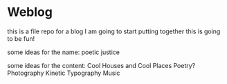 Weblog
======

this is a file repo for a blog I am going to start putting together
this is going to be fun!

some ideas for the name:
poetic justice



some ideas for the content:
Cool Houses and Cool Places
Poetry?
Photography
Kinetic Typography
Music
